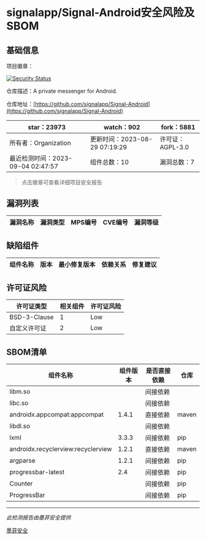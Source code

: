 # signalapp/Signal-Android安全风险及SBOM

## 基础信息

项目徽章：

[![Security Status](https://www.murphysec.com/platform3/v31/badge/1698396764775432192.svg)](https://www.murphysec.com/console/report/1691511267770785792/1698396764775432192)

仓库描述：A private messenger for Android.

仓库地址：[https://github.com/signalapp/Signal-Android](https://github.com/signalapp/Signal-Android)

| star：23973 | watch：902 | fork：5881 |
| ----------- | -------------- | ------------ |
| 所有者：Organization | 更新时间：2023-08-29 07:19:29 | 许可证：AGPL-3.0 |
| 最近检测时间：2023-09-04 02:47:57 | 组件总数：10 | 漏洞总数：7 |

> 点击徽章可查看详细项目安全报告



## 漏洞列表

| 漏洞名称 | 漏洞类型 | MPS编号 | CVE编号 | 漏洞等级 |
| ------- | ------ | ------- | ------ | ----- |





## 缺陷组件

| 组件名称 | 版本 | 最小修复版本 | 依赖关系 | 修复建议 |
| -------- | ---- | ------------ | -------- | -------- |





## 许可证风险

| 许可证类型 | 相关组件 | 许可证风险 |
| ---------- | -------- | ---------- |
|BSD-3-Clause|1|Low|
|自定义许可证|2|Low|




## SBOM清单

| 组件名称 | 组件版本 | 是否直接依赖 | 仓库 |
| -------- | -------- | ------------ | ---- |
|libm.so||间接依赖||
|libc.so||间接依赖||
|androidx.appcompat:appcompat|1.4.1|直接依赖|maven|
|libdl.so||间接依赖||
|lxml|3.3.3|间接依赖|pip|
|androidx.recyclerview:recyclerview|1.2.1|直接依赖|maven|
|argparse|1.2.1|间接依赖|pip|
|progressbar-latest|2.4|间接依赖|pip|
|Counter||间接依赖|pip|
|ProgressBar||间接依赖|pip|


------

*此检测报告由墨菲安全提供*

[墨菲安全](www.murphysec.com)